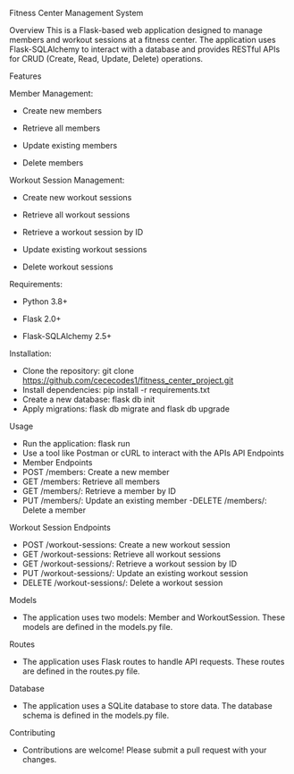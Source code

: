Fitness Center Management System

Overview
This is a Flask-based web application designed to manage members and workout sessions at a fitness center. The application uses Flask-SQLAlchemy to interact with a database and provides RESTful APIs for CRUD (Create, Read, Update, Delete) operations.

Features

Member Management:

- Create new members

- Retrieve all members
  
- Update existing members
  
- Delete members

Workout Session Management:

- Create new workout sessions
  
- Retrieve all workout sessions
  
- Retrieve a workout session by ID
  
- Update existing workout sessions
  
- Delete workout sessions
  
Requirements: 

- Python 3.8+
  
- Flask 2.0+
  
- Flask-SQLAlchemy 2.5+
  
Installation: 

- Clone the repository: git clone https://github.com/cececodes1/fitness_center_project.git
- Install dependencies: pip install -r requirements.txt
- Create a new database: flask db init
- Apply migrations: flask db migrate and flask db upgrade
  
Usage
- Run the application: flask run
- Use a tool like Postman or cURL to interact with the APIs
API Endpoints
- Member Endpoints
- POST /members: Create a new member
- GET /members: Retrieve all members
- GET /members/<id>: Retrieve a member by ID
- PUT /members/<id>: Update an existing member
 -DELETE /members/<id>: Delete a member
  
Workout Session Endpoints
- POST /workout-sessions: Create a new workout session
- GET /workout-sessions: Retrieve all workout sessions
- GET /workout-sessions/<id>: Retrieve a workout session by ID
- PUT /workout-sessions/<id>: Update an existing workout session
- DELETE /workout-sessions/<id>: Delete a workout session
  
Models
- The application uses two models: Member and WorkoutSession. These models are defined in the models.py file.

Routes
- The application uses Flask routes to handle API requests. These routes are defined in the routes.py file.

Database
- The application uses a SQLite database to store data. The database schema is defined in the models.py file.

Contributing
- Contributions are welcome! Please submit a pull request with your changes.

